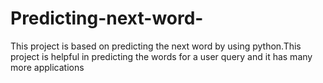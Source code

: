 # Predicting-next-word-
This project is based on predicting the next word by using python.This project is helpful in predicting the words for a user query and it has many more applications 
